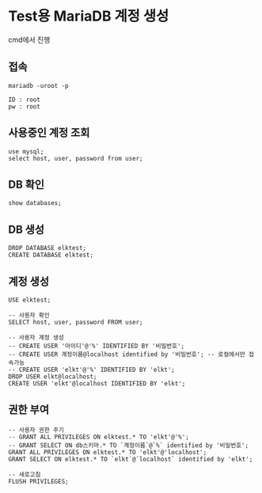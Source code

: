 # Test용 MariaDB 계정 생성

cmd에서 진행



## 접속

```mariadb
mariadb -uroot -p

ID : root
pw : root
```



## 사용중인 계정 조회

```mariadb
use mysql;	
select host, user, password from user;
```



## DB 확인

```mariadb
show databases;
```



## DB 생성

```mariadb
DROP DATABASE elktest;
CREATE DATABASE elktest;
```



## 계정 생성

```mariadb
USE elktest;

-- 사용자 확인
SELECT host, user, password FROM user;

-- 사용자 계정 생성
-- CREATE USER '아이디'@'%' IDENTIFIED BY '비밀번호';
-- CREATE USER 계정이름@localhost identified by '비밀번호'; -- 로컬에서만 접속가능
-- CREATE USER 'elkt'@'%' IDENTIFIED BY 'elkt';
DROP USER elkt@localhost;
CREATE USER 'elkt'@localhost IDENTIFIED BY 'elkt';
```



## 권한 부여

```mariadb
-- 사용자 권한 주기
-- GRANT ALL PRIVILEGES ON elktest.* TO 'elkt'@'%';
-- GRANT SELECT ON db스키마.* TO `계정이름`@`%` identified by '비밀번호';
GRANT ALL PRIVILEGES ON elktest.* TO 'elkt'@'localhost';
GRANT SELECT ON elktest.* TO `elkt`@`localhost` identified by 'elkt';

-- 새로고침
FLUSH PRIVILEGES;
```

